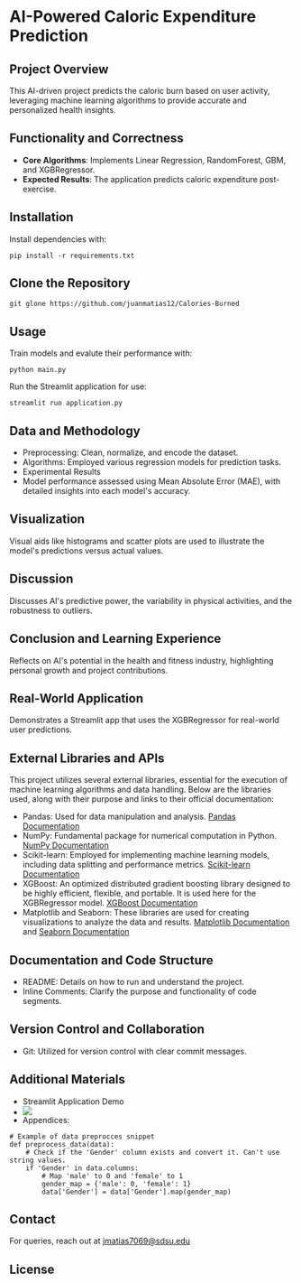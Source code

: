 # AI-Powered Caloric Expenditure Prediction

## Project Overview
This AI-driven project predicts the caloric burn based on user activity, leveraging machine learning algorithms to provide accurate and personalized health insights.

## Functionality and Correctness
- **Core Algorithms**: Implements Linear Regression, RandomForest, GBM, and XGBRegressor.
- **Expected Results**: The application predicts caloric expenditure post-exercise.

## Installation
Install dependencies with:
```
pip install -r requirements.txt
```
## Clone the Repository
```
git glone https://github.com/juanmatias12/Calories-Burned
```
## Usage
Train models and evalute their performance with: 
```
python main.py
```

Run the Streamlit application for use:
```
streamlit run application.py
```
## Data and Methodology
* Preprocessing: Clean, normalize, and encode the dataset.
* Algorithms: Employed various regression models for prediction tasks.
* Experimental Results
* Model performance assessed using Mean Absolute Error (MAE), with detailed insights into each model's accuracy.

## Visualization
Visual aids like histograms and scatter plots are used to illustrate the model's predictions versus actual values.

## Discussion
Discusses AI's predictive power, the variability in physical activities, and the robustness to outliers.

## Conclusion and Learning Experience
Reflects on AI's potential in the health and fitness industry, highlighting personal growth and project contributions.

## Real-World Application
Demonstrates a Streamlit app that uses the XGBRegressor for real-world user predictions.

## External Libraries and APIs
This project utilizes several external libraries, essential for the execution of machine learning algorithms and data handling. Below are the libraries used, along with their purpose and links to their official documentation:

* Pandas: Used for data manipulation and analysis. [Pandas Documentation](https://pandas.pydata.org/docs/#module-pandas)
* NumPy: Fundamental package for numerical computation in Python. [NumPy Documentation](https://numpy.org/devdocs/)
* Scikit-learn: Employed for implementing machine learning models, including data splitting and performance metrics. [Scikit-learn Documentation](https://https://scikit-learn.org/stable/)
* XGBoost: An optimized distributed gradient boosting library designed to be highly efficient, flexible, and portable. It is used here for the XGBRegressor model. [XGBoost Documentation](https://xgboost.readthedocs.io/en/stable/)
* Matplotlib and Seaborn: These libraries are used for creating visualizations to analyze the data and results. [Matplotlib Documentation](https://matplotlib.org/stable/index.html) and [Seaborn Documentation](https://seaborn.pydata.org)


## Documentation and Code Structure
* README: Details on how to run and understand the project.
* Inline Comments: Clarify the purpose and functionality of code segments.
## Version Control and Collaboration
* Git: Utilized for version control with clear commit messages.

## Additional Materials
* Streamlit Application Demo
* <div>
    <a href="https://www.loom.com/share/56c0ea5333c946cd839a0376d55f97ab">
    </a>
    <a href="https://www.loom.com/share/56c0ea5333c946cd839a0376d55f97ab">
      <img style="max-width:300px;" src="https://cdn.loom.com/sessions/thumbnails/56c0ea5333c946cd839a0376d55f97ab-with-play.gif">
    </a>
  </div>
* Appendices: 
```
# Example of data preprocces snippet
def preprocess_data(data):
    # Check if the 'Gender' column exists and convert it. Can't use string values. 
    if 'Gender' in data.columns:
        # Map 'male' to 0 and 'female' to 1
        gender_map = {'male': 0, 'female': 1}
        data['Gender'] = data['Gender'].map(gender_map)
```

## Contact
For queries, reach out at jmatias7069@sdsu.edu

## License





